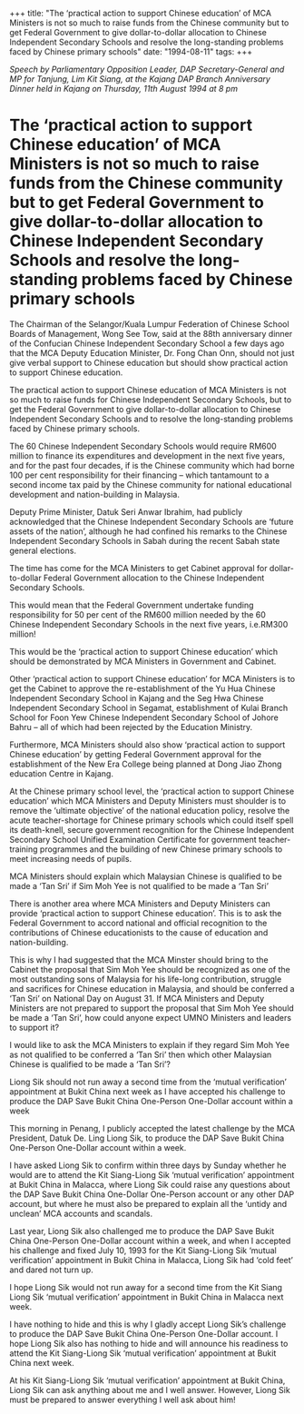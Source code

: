+++ 
title: "The ‘practical action to support Chinese education’ of MCA Ministers is not so much to raise funds from the Chinese community but to get Federal Government to give dollar-to-dollar allocation to Chinese Independent Secondary Schools and resolve the long-standing problems faced by Chinese primary schools"
date: "1994-08-11"
tags:
+++

_Speech by Parliamentary Opposition Leader, DAP Secretary-General and MP for Tanjung, Lim Kit Siang, at the Kajang DAP Branch Anniversary Dinner held in Kajang on Thursday, 11th August 1994 at 8 pm_

# The ‘practical action to support Chinese education’ of MCA Ministers is not so much to raise funds from the Chinese community but to get Federal Government to give dollar-to-dollar allocation to Chinese Independent Secondary Schools and resolve the long-standing problems faced by Chinese primary schools

The Chairman of the Selangor/Kuala Lumpur Federation of Chinese School Boards of Management, Wong See Tow, said at the 88th anniversary dinner of the Confucian Chinese Independent Secondary School a few days ago that the MCA Deputy Education Minister, Dr. Fong Chan Onn, should not just give verbal support to Chinese education but should show practical action to support Chinese education.</u>

The practical action to support Chinese education of MCA Ministers is not so much to raise funds for Chinese Independent Secondary Schools, but to get the Federal Government to give dollar-to-dollar allocation to Chinese Independent Secondary Schools and to resolve the long-standing problems faced by Chinese primary schools.

The 60 Chinese Independent Secondary Schools would require RM600 million to finance its expenditures and development in the next five years, and for the past four decades, if is the Chinese community which had borne 100 per cent responsibility for their financing – which tantamount to a second income tax paid by the Chinese community for national educational development and nation-building in Malaysia.

Deputy Prime Minister, Datuk Seri Anwar Ibrahim, had publicly acknowledged that the Chinese Independent Secondary Schools are ‘future assets of the nation’, although he had confined his remarks to the Chinese Independent Secondary Schools in Sabah during the recent Sabah state general elections.

The time has come for the MCA Ministers to get Cabinet approval for dollar-to-dollar Federal Government allocation to the Chinese Independent Secondary Schools.

This would mean that the Federal Government undertake funding responsibility for 50 per cent of the RM600 million needed by the 60 Chinese Independent Secondary Schools in the next five years, i.e.RM300 million!

This would be the ‘practical action to support Chinese education’ which should be demonstrated by MCA Ministers in Government and Cabinet.

Other ‘practical action to support Chinese education’ for MCA Ministers is to get the Cabinet to approve the re-establishment of the Yu Hua Chinese Independent Secondary School in Kajang and the Seg Hwa Chinese Independent Secondary School in Segamat, establishment of Kulai Branch School for Foon Yew Chinese Independent Secondary School of Johore Bahru – all of which had been rejected by the Education Ministry.

Furthermore, MCA Ministers should also show ‘practical action to support Chinese education’ by getting Federal Government approval for the establishment of the New Era College being planned at Dong Jiao Zhong education Centre in Kajang.

At the Chinese primary school level, the ‘practical action to support Chinese education’ which MCA Ministers and Deputy Ministers must shoulder is to remove the ‘ultimate objective’ of the national education policy, resolve the acute teacher-shortage for Chinese primary schools which could itself spell its death-knell, secure government recognition for the Chinese Independent Secondary School Unified Examination Certificate for government teacher-training programmes and the building  of new Chinese primary schools to meet increasing needs of pupils.

MCA Ministers should explain which Malaysian Chinese is qualified to be made a ‘Tan Sri’ if Sim Moh Yee is not qualified to be made a ‘Tan Sri’

There is another area where MCA Ministers and Deputy Ministers can provide ‘practical action to support Chinese education’. This is to ask the Federal Government to accord national and official recognition to the contributions of Chinese educationists to the cause of education and nation-building.

This is why I had suggested that the MCA Minster should bring to the Cabinet the proposal that Sim Moh Yee should be recognized as one of the most outstanding sons of Malaysia for his life-long contribution, struggle and sacrifices for Chinese education in Malaysia, and should be conferred a ‘Tan Sri’ on National Day on August 31.
If MCA Ministers and Deputy Ministers are not prepared to support the proposal that Sim Moh Yee should be made a ‘Tan Sri’, how could anyone expect UMNO Ministers and leaders to support it?

I would like to ask the MCA Ministers to explain if they regard Sim Moh Yee as not qualified to be conferred a ‘Tan Sri’ then which other Malaysian Chinese is qualified to be made a ‘Tan Sri’?

Liong Sik should not run away a second time from the ‘mutual verification’ appointment at Bukit China next week as I have accepted his challenge to produce the DAP Save Bukit China One-Person One-Dollar account within a week

This morning in Penang, I publicly accepted the latest challenge by the MCA President, Datuk De. Ling Liong Sik, to produce the DAP Save Bukit China One-Person One-Dollar account within a week.

I have asked Liong Sik to confirm within three days by Sunday whether he would are to attend the Kit Siang-Liong Sik ‘mutual verification’ appointment at Bukit China in Malacca, where Liong Sik could raise any questions about the DAP Save Bukit China One-Dollar One-Person account or any other DAP account, but where he must also be prepared to explain all the ‘untidy and unclean’ MCA accounts and scandals.

Last year, Liong Sik also challenged me to produce the DAP Save Bukit China One-Person One-Dollar account within a week, and when I accepted his challenge and fixed July 10, 1993 for the Kit Siang-Liong Sik ‘mutual verification’ appointment in Bukit China in Malacca, Liong Sik had ‘cold feet’ and dared not turn up.

I hope Liong Sik would not run away for a second time from the Kit Siang Liong Sik ‘mutual verification’ appointment in Bukit China in Malacca next week.

I have nothing to hide and this is why I gladly accept Liong Sik’s challenge to produce the DAP Save Bukit China One-Person One-Dollar account. I hope Liong Sik also has nothing to hide and will announce his readiness to attend the Kit Siang-Liong Sik ‘mutual verification’ appointment at Bukit China next week.

At his Kit Siang-Liong Sik ‘mutual verification’ appointment at Bukit China, Liong Sik can ask anything about me and I well answer. However, Liong Sik must be prepared to answer everything I well ask about him!
 
